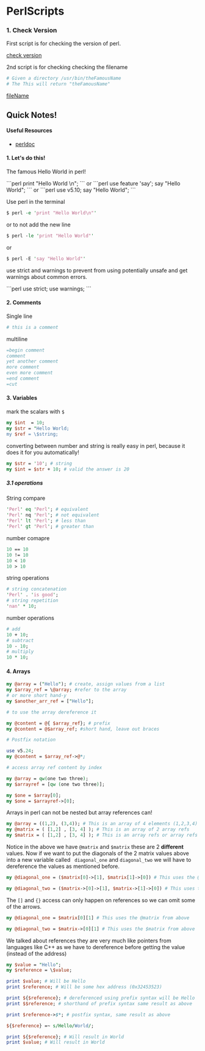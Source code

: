 # PerlScripts

### 1. Check Version
<p> First script is for checking the version of perl. </p>

[check version](checkVersion.pl)

<p> 2nd script is for checking checking the filename</p>

```perl
# Given a directory /usr/bin/theFamousName
# The This will return "theFamousName"
```

[fileName](fileName.pl)

## Quick Notes!

#### Useful Resources
- [perldoc](http://perldoc.perl.org)

#### 1. Let's do this!
<p>The famous Hello World in perl!</p>
```perl
print "Hello World \n";
```
or 
```perl
use feature 'say';
say "Hello World";
```
or 
```perl
use v5.10;
say "Hello World";
```

Use perl in the terminal 

```perl
$ perl -e 'print "Hello World\n"'
```

or to not add the new line 
```perl
$ perl -le 'print "Hello World"'
```
or 
```perl
$ perl -E 'say "Hello World"'
```
<p>use strict and warnings to prevent from using potentially unsafe and get warnings about common errors.</p>
```perl
use strict;
use warnings;
```

#### 2. Comments

Single line 
```perl
# this is a comment
```
multiline 
```perl
=begin comment
comment
yet another comment
more comment
even more comment
=end comment
=cut
```

#### 3. Variables
mark the scalars with ```$``` 

```perl
my $int  = 10;
my $str = "Hello World;
my $ref = \$string; 
```

converting between number and string is really easy in perl, because it does it for you automatically!

```perl
my $str = '10'; # string
my $int = $str + 10; # valid the answer is 20 
```

##### 3.1 operations

String compare
```perl
'Perl' eq 'Perl'; # equivalent
'Perl' nq 'Perl'; # not equivalent
'Perl' lt 'Perl'; # less than
'Perl' gt 'Perl'; # greater than
```
number comapre 
```perl
10 == 10
10 != 10
10 < 10
10 > 10
```

string operations
```perl
# string concatenation 
'Perl' . 'is good';
# string repetition
'nan' * 10;
```

number operations
```perl
# add
10 + 10;
# subtract 
10 - 10;
# multiply
10 * 10;
```

#### 4. Arrays

```perl
my @array = ("Hello"); # create, assign values from a list
my $array_ref = \@array; #refer to the array
# or more short hand-y
my $another_arr_ref = ["Hello"];

# to use the array dereference it

my @content = @{ $array_ref}; # prefix
my @content = @$array_ref; #short hand, leave out braces

# Postfix notation

use v5.24;
my @content = $array_ref->@*;

# access array ref content by index

my @array = qw(one two three);
my $arrayref = [qw (one two three)];

my $one = $array[0];
my $one = $arrayref->[0];
```

Arrays in perl can not be nested but array references can!
```perl
my @array = ((1,2), (3,4)); # This is an array of 4 elements (1,2,3,4)
my @matrix = ( [1,2] , [3, 4] ); # This is an array of 2 array refs
my $matrix = ( [1,2] , [3, 4] ); # This is an array refs or array refs
```
Notice in the above we have ```@matrix``` and ```$matrix``` these are 2 <b>different</b> values.
Now if we want to put the diagonals of the 2 matrix values above into a new variable called ``` diagonal_one``` and ```diagonal_two``` we will have to dereference the values as mentioned before. 

```perl
my @diagonal_one = ($matrix[0]->[1], $matrix[1]->[0]) # This uses the @matrix from above

my @diagonal_two = ($matrix->[0]->[1], $matrix->[1]->[0]) # This uses the $matrix from above
```

The ```[]``` and ```{}``` access can only happen on references so we can omit some of the arrows.

```perl
my @diagonal_one = $matrix[0][1] # This uses the @matrix from above

my @diagonal_two = $matrix->[0][1] # This uses the $matrix from above
```

We talked about references they are very much like pointers from languages like C++ as we have to dereference before getting the value (instead of the address)

```perl
my $value = "Hello";
my $reference = \$value;

print $value; # Will be Hello
print $reference; # Will be some hex address (0x32453523)

print ${$reference}; # dereferenced using prefix syntax will be Hello
print $$reference; # shorthand of prefix syntax same result as above

print $reference->$*; # postfix syntax, same result as above

${$reference} =~ s/Hello/World/;

print ${$reference}; # Will result in World
print $value; # Will result in World
```